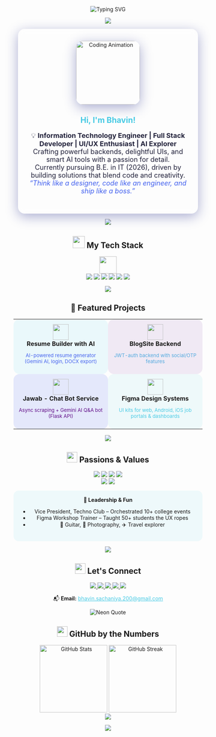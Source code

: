 <!--
Bhavin Sachaniya | Portfolio-Inspired README
Theme: Animated, Interactive, Eye-catching, Soft Neon/Glass/Gradient Colors
Note: GitHub markdown does not support true animated backgrounds, but we can simulate the effect using animated SVGs, GIFs, and colorful section dividers.
-->

<!-- ANIMATED HERO SECTION -->
<p align="center">
  <img src="https://readme-typing-svg.demolab.com?font=Poppins&weight=700&pause=800&color=48CAE4&center=true&vCenter=true&width=900&lines=Hey%2C+I'm+Bhavin+Sachaniya!;Full+Stack+Web+Developer+%7C+UI%2FUX+Enthusiast;AI+Explorer+%7C+IT+Engineer;Welcome+to+my+Portfolio!+%F0%9F%8C%88" alt="Typing SVG"/>
</p>



<!-- Animated SVG Waves (Soft Pastel Gradient) -->
<p align="center">
  <img src="https://capsule-render.vercel.app/api?type=waving&color=48CAE4,5F0A87,4361EE,4EA8DE,A6E3E9&height=90&section=header&animation=twinkling"/>
</p>

<!-- ABOUT SECTION (Glassmorphism Card) -->
<div align="center" style="background:rgba(255,255,255,0.11);border-radius:18px;box-shadow:0 8px 32px 0 rgba(31,38,135,0.37);backdrop-filter:blur(8px);padding:32px 20px;margin:0 12px;">
  <img src="https://media.giphy.com/media/qgQUggAC3Pfv687qPC/giphy.gif" width="170" alt="Coding Animation" style="border-radius: 18px; box-shadow: 0 8px 32px 0 rgba(31, 38, 135, 0.37);" />
  <h2 style="color:#48CAE4;">Hi, I'm Bhavin!</h2>
  <p align="center" style="font-size:18px;color:#22223B;max-width:600px;">
    💡 <b>Information Technology Engineer | Full Stack Developer | UI/UX Enthusiast | AI Explorer</b><br>
    Crafting powerful backends, delightful UIs, and smart AI tools with a passion for detail.<br>
    Currently pursuing B.E. in IT (2026), driven by building solutions that blend code and creativity.<br>
    <i style="color:#4361EE;">“Think like a designer, code like an engineer, and ship like a boss.”</i>
  </p>
</div>

<!-- Animated Gradient Divider -->
<p align="center">
  <img src="https://capsule-render.vercel.app/api?type=rect&color=48cae4,5f0a87,4361ee,4ea8de,a6e3e9&height=18&section=footer"/>
</p>

<!-- TECH STACK SECTION -->
<h2 align="center"><img src="https://img.icons8.com/color/48/000000/laptop.png" width="32"/> My Tech Stack</h2>
<p align="center">
  <img src="https://skillicons.dev/icons?i=js,nodejs,express,react,mongodb,python,php,html,css,figma,postman,github,canva,ps" height="46" />
  <br/>
  <img src="https://img.shields.io/badge/AI%20%26%20NLP-5F0A87?style=for-the-badge&logo=google&logoColor=white"/>
  <img src="https://img.shields.io/badge/Gemini%20API-48CAE4?style=for-the-badge"/>
  <img src="https://img.shields.io/badge/JWT%20Auth-4361EE?style=for-the-badge"/>
  <img src="https://img.shields.io/badge/REST%20APIs-4EA8DE?style=for-the-badge"/>
  <img src="https://img.shields.io/badge/BeautifulSoup-A6E3E9?style=for-the-badge"/>
  <img src="https://img.shields.io/badge/asyncio-9D4EDD?style=for-the-badge"/>
</p>

<!-- Animated Soft Pastel SVG Divider -->
<p align="center">
  <img src="https://capsule-render.vercel.app/api?type=waving&color=4ea8de,a6e3e9,5f0a87,48cae4&height=45&section=footer"/>
</p>

<!-- PROJECTS SECTION (Glass Cards Simulation) -->
<h2 align="center">🚀 Featured Projects</h2>
<div align="center">

<table>
<tr>
  <td align="center" width="48%" style="background:rgba(72,202,228,0.1);border-radius:16px;padding:13px">
    <img src="https://img.icons8.com/color/96/artificial-intelligence.png" width="42"/><br>
    <b>Resume Builder with AI</b>
    <p style="font-size:13px;color:#4361EE;">AI-powered resume generator (Gemini AI, login, DOCX export)</p>
  </td>
  <td align="center" width="48%" style="background:rgba(94,10,135,0.08);border-radius:16px;padding:13px">
    <img src="https://img.icons8.com/color/96/blog.png" width="42"/><br>
    <b>BlogSite Backend</b>
    <p style="font-size:13px;color:#4EA8DE;">JWT-auth backend with social/OTP features</p>
  </td>
</tr>
<tr>
  <td align="center" width="48%" style="background:rgba(67,97,238,0.13);border-radius:16px;padding:13px">
    <img src="https://img.icons8.com/color/96/robot-2.png" width="42"/><br>
    <b>Jawab - Chat Bot Service</b>
    <p style="font-size:13px;color:#5F0A87;">Async scraping + Gemini AI Q&A bot (Flask API)</p>
  </td>
  <td align="center" width="48%" style="background:rgba(166,227,233,0.18);border-radius:16px;padding:13px">
    <img src="https://img.icons8.com/color/96/design--v2.png" width="42"/><br>
    <b>Figma Design Systems</b>
    <p style="font-size:13px;color:#48CAE4;">UI kits for web, Android, iOS job portals & dashboards</p>
  </td>
</tr>
</table>
</div>

<!-- Animated SVG Divider -->
<p align="center">
  <img src="https://capsule-render.vercel.app/api?type=rect&color=48cae4,4ea8de,a6e3e9,5f0a87&height=18&section=footer"/>
</p>

<!-- PASSION & VALUES -->
<h2 align="center"><img src="https://img.icons8.com/color/48/000000/light-on--v2.png" width="28"/> Passions & Values</h2>
<p align="center">
  <img src="https://img.shields.io/badge/Full%20Stack%20Development-48CAE4?style=for-the-badge"/>
  <img src="https://img.shields.io/badge/AI%20%26%20Machine%20Learning-4361EE?style=for-the-badge"/>
  <img src="https://img.shields.io/badge/UI/UX%20Design-4EA8DE?style=for-the-badge"/>
  <img src="https://img.shields.io/badge/Impactful%20User%20Experiences-5F0A87?style=for-the-badge"/>
  <br/>
  <img src="https://img.shields.io/badge/Problem%20Solving-A6E3E9?style=for-the-badge"/>
  <img src="https://img.shields.io/badge/Creative%20Thinking-9D4EDD?style=for-the-badge"/>
</p>

<!-- LEADERSHIP & EXTRAS (Soft Section) -->
<div align="center" style="background:rgba(72,202,228,0.08);border-radius:14px;padding:16px 18px;">
<b>👑 Leadership & Fun</b>
<ul>
  <li>Vice President, Techno Club – Orchestrated 10+ college events</li>
  <li>Figma Workshop Trainer – Taught 50+ students the UX ropes</li>
  <li>🎸 Guitar, 🎥 Photography, ✈️ Travel explorer</li>
</ul>
</div>

<!-- Animated SVG Divider -->
<p align="center">
  <img src="https://capsule-render.vercel.app/api?type=waving&color=a6e3e9,5f0a87,48cae4,4ea8de&height=60&section=footer"/>
</p>

<!-- CONTACTS - Neon Soft UI Buttons -->
<h2 align="center"><img src="https://img.icons8.com/color/48/000000/communication--v2.png" width="28"/> Let's Connect</h2>
<p align="center">
  <a href="https://github.com/Bhavinsachaniya">
    <img src="https://img.shields.io/badge/GitHub-22223B?style=for-the-badge&logo=github&logoColor=48CAE4"/>
  </a>
  <a href="https://linkedin.com/in/Bhavinsachaniya">
    <img src="https://img.shields.io/badge/LinkedIn-4EA8DE?style=for-the-badge&logo=linkedin&logoColor=white"/>
  </a>
  <a href="https://behance.net/Bhavinsachaniya">
    <img src="https://img.shields.io/badge/Behance-4361EE?style=for-the-badge&logo=behance&logoColor=white"/>
  </a>
  <a href="https://medium.com/@Bhavinsachaniya">
    <img src="https://img.shields.io/badge/Medium-22223B?style=for-the-badge&logo=medium&logoColor=white"/>
  </a>
  <a href="https://your-portfolio-link.com">
    <img src="https://img.shields.io/badge/Portfolio-48CAE4?style=for-the-badge&logo=firefox-browser&logoColor=white"/>
  </a>
</p>
<p align="center">
  📬 <b>Email:</b> <a href="mailto:bhavin.sachaniya.200@gmail.com" style="color:#48CAE4">bhavin.sachaniya.200@gmail.com</a>
</p>

<!-- NEON QUOTE -->
<p align="center">
  <img src="https://readme-typing-svg.demolab.com?font=Poppins&weight=700&duration=4000&pause=800&color=4EA8DE&center=true&vCenter=true&width=700&lines=Think+like+a+designer%2C+code+like+an+engineer%2C+and+ship+like+a+boss." alt="Neon Quote" />
</p>

<!-- STATS -->
<h2 align="center"><img src="https://img.icons8.com/color/48/000000/combo-chart--v2.png" width="28"/> GitHub by the Numbers</h2>
<p align="center">
  <img src="https://github-readme-stats.vercel.app/api?username=Bhavinsachaniya&show_icons=true&theme=radical&hide_border=true" alt="GitHub Stats" height="180"/>
  <img src="https://github-readme-streak-stats.herokuapp.com/?user=Bhavinsachaniya&theme=radical&hide_border=true" alt="GitHub Streak" height="180"/>
  <br>
  <img src="https://github-profile-summary-cards.vercel.app/api/cards/profile-details?username=Bhavinsachaniya&theme=radical"/>
</p>

<!-- FINAL ANIMATED WAVE -->
<p align="center">
  <img src="https://capsule-render.vercel.app/api?type=waving&color=48cae4,4361ee,a6e3e9,5f0a87&height=80&section=footer"/>
</p>

<!--
NOTE: 
- For best effect, set your GitHub profile theme to light/dark high contrast.
- Markdown on GitHub doesn't support true animated backgrounds, but this layout uses animated SVGs, GIFs, and soft color blocks to create an interactive, lively vibe.
- Replace "https://your-portfolio-link.com" with your actual portfolio URL!
-->
